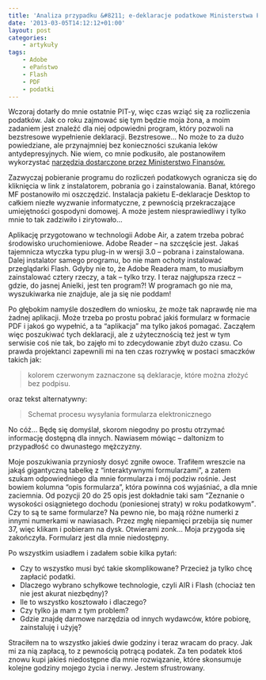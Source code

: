 ```yaml
---
title: 'Analiza przypadku &#8211; e-deklaracje podatkowe Ministerstwa Finansów'
date: '2013-03-05T14:12:12+01:00'
layout: post
categories:
    - artykuły
tags:
    - Adobe
    - ePaństwo
    - Flash
    - PDF
    - podatki
---
```


Wczoraj dotarły do mnie ostatnie PIT-y, więc czas wziąć się za rozliczenia podatków. Jak co roku zajmować się tym będzie moja żona, a moim zadaniem jest znaleźć dla niej odpowiedni program, który pozwoli na bezstresowe wypełnienie deklaracji. Bezstresowe… No może to za dużo powiedziane, ale przynajmniej bez konieczności szukania leków antydepresyjnych. Nie wiem, co mnie podkusiło, ale postanowiłem wykorzystać [narzędzia dostarczone przez Ministerstwo Finansów.](http://www.finanse.mf.gov.pl/systemy-informatyczne/e-deklaracje)

Zazwyczaj pobieranie programu do rozliczeń podatkowych ogranicza się do kliknięcia w link z instalatorem, pobrania go i zainstalowania. Banał, którego MF postanowiło mi oszczędzić. Instalacja pakietu E-deklaracje Desktop to całkiem niezłe wyzwanie informatyczne, z pewnością przekraczające umiejętności gospodyni domowej. A może jestem niesprawiedliwy i tylko mnie to tak zadziwiło i zirytowało…

Aplikację przygotowano w technologii Adobe Air, a zatem trzeba pobrać środowisko uruchomieniowe. Adobe Reader – na szczęście jest. Jakaś tajemnicza wtyczka typu plug-in w wersji 3.0 – pobrana i zainstalowana. Dalej instalator samego programu, bo nie mam ochoty instalować przeglądarki Flash. Gdyby nie to, że Adobe Readera mam, to musiałbym zainstalować cztery rzeczy, a tak – tylko trzy. I teraz najgłupsza rzecz – gdzie, do jasnej Anielki, jest ten program?! W programach go nie ma, wyszukiwarka nie znajduje, ale ja się nie poddam!

Po głębokim namyśle doszedłem do wniosku, że może tak naprawdę nie ma żadnej aplikacji. Może trzeba po prostu pobrać jakiś formularz w formacie PDF i jakoś go wypełnić, a ta “aplikacja” ma tylko jakoś pomagać. Zacząłem więc poszukiwać tych deklaracji, ale z użytecznością też jest w tym serwisie coś nie tak, bo zajęło mi to zdecydowanie zbyt dużo czasu. Co prawda projektanci zapewnili mi na ten czas rozrywkę w postaci smaczków takich jak:

> kolorem czerwonym zaznaczone są deklaracje, które można złożyć bez podpisu.

oraz tekst alternatywny:

> Schemat procesu wysyłania formularza elektronicznego

No cóż… Będę się domyślał, skorom niegodny po prostu otrzymać informację dostępną dla innych. Nawiasem mówiąc – daltonizm to przypadłość co dwunastego mężczyzny.

Moje poszukiwania przyniosły dosyć zgniłe owoce. Trafiłem wreszcie na jakąś gigantyczną tabelkę z “interaktywnymi formularzami”, a zatem szukam odpowiedniego dla mnie formularza i mój podziw rośnie. Jest bowiem kolumna “opis formularza”, która powinna coś wyjaśniać, a dla mnie zaciemnia. Od pozycji 20 do 25 opis jest dokładnie taki sam <q>Zeznanie o wysokości osiągnietego dochodu (poniesionej straty) w roku podatkowym</q>. Czy to są te same formularze? Na pewno nie, bo mają różne numerki z innymi numerkami w nawiasach. Przez mgłę niepamięci przebija się numer 37, więc klikam i pobieram na dysk. Otwierami zonk… Moja przygoda się zakończyła. Formularz jest dla mnie niedostępny.

Po wszystkim usiadłem i zadałem sobie kilka pytań:

- Czy to wszystko musi być takie skomplikowane? Przecież ja tylko chcę zapłacić podatki.
- Dlaczego wybrano schyłkowe technologie, czyli AIR i Flash (chociaż ten nie jest akurat niezbędny)?
- Ile to wszystko kosztowało i dlaczego?
- Czy tylko ja mam z tym problem?
- Gdzie znajdę darmowe narzędzia od innych wydawców, które pobiorę, zainstaluję i użyję?

Straciłem na to wszystko jakieś dwie godziny i teraz wracam do pracy. Jak mi za nią zapłacą, to z pewnością potrącą podatek. Za ten podatek ktoś znowu kupi jakieś niedostępne dla mnie rozwiązanie, które skonsumuje kolejne godziny mojego życia i nerwy. Jestem sfrustrowany.